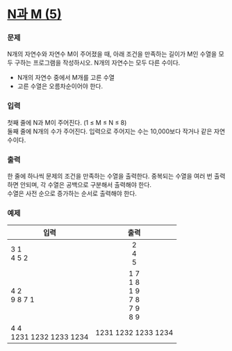# [N과 M (5)](https://www.acmicpc.net/problem/15655)  
  
### 문제  
  
N개의 자연수와 자연수 M이 주어졌을 때, 아래 조건을 만족하는 길이가 M인 수열을 모두 구하는 프로그램을 작성하시오. N개의 자연수는 모두 다른 수이다.  
 - N개의 자연수 중에서 M개를 고른 수열  
 - 고른 수열은 오름차순이어야 한다.  
  
### 입력  
  
첫째 줄에 N과 M이 주어진다. (1 ≤ M ≤ N ≤ 8)  
둘째 줄에 N개의 수가 주어진다. 입력으로 주어지는 수는 10,000보다 작거나 같은 자연수이다.  
  
### 출력  
  
한 줄에 하나씩 문제의 조건을 만족하는 수열을 출력한다. 중복되는 수열을 여러 번 출력하면 안되며, 각 수열은 공백으로 구분해서 출력해야 한다.  
수열은 사전 순으로 증가하는 순서로 출력해야 한다.  
  
### 예제  
  
|입력|출력|
|---|:---:|
|3 1<br/>4 5 2|2<br/>4<br/>5|
|4 2<br/>9 8 7 1|1 7<br/>1 8<br/>1 9<br/>7 8<br/>7 9<br/>8 9|
|4 4<br/>1231 1232 1233 1234|1231 1232 1233 1234|